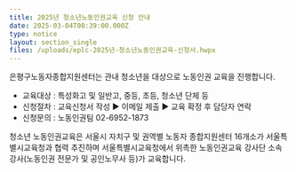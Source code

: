 ```yaml
---
title: 2025년 청소년노동인권교육 신청 안내
date: 2025-03-04T00:39:00.000Z
type: notice
layout: section_single
files: /uploads/eplc-2025년-청소년노동인권교육-신청서.hwpx
---
```

<p>은평구노동자종합지원센터는 관내 청소년을 대상으로 노동인권 교육을 진행합니다.</p>
<ul>
<li>교육대상 : 특성화고 및 일반고, 중등, 초등, 청소년 단체 등</li>
<li>신청절차 : 교육신청서 작성 ▶ 이메일 제출 ▶ 교육 확정 후 담당자 연락</li>
<li>신청문의 : 노동인권팀 02-6952-1873</li>
</ul>
<p>청소년 노동인권교육은 서울시 자치구 및 권역별 노동자 종합지원센터 16개소가 서울특별시교육청과 협력 추진하며 서울특별시교육청에서 위촉한 노동인권교육 강사단 소속 강사(노동인권 전문가 및 공인노무사 등)가 교육합니다.</p>